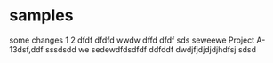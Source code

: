 # samples
some changes
1
2
dfdf
dfdfd
wwdw
dffd
dfdf
sds
seweewe
Project A-13dsf,ddf
sssdsdd
we
sedewdfdsdfdf
ddfddf
dwdjfjdjdjdjhdfsj
sdsd
